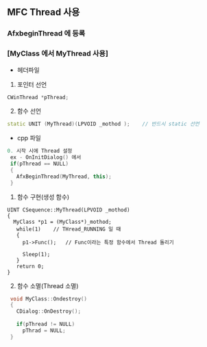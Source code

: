 ## MFC Thread 사용
### AfxbeginThread 에 등록


### [MyClass 에서 MyThread 사용]
* 헤더파일

1. 포인터 선언
```cpp
CWinThread *pThread;
```

2. 함수 선언
```cpp
static UNIT (MyThread)(LPVOID _mothod );    // 반드시 static 선언
```

* cpp 파일
```cpp
0. 시작 시에 Thread 설정
 ex - OnInitDialog() 에서
 if(pThread == NULL)
 {
   AfxBeginThread(MyThread, this);
 }
```

1. 함수 구현(생성 함수) 
```
UINT CSequence::MyThread(LPVOID _mothod)
{
  MyClass *p1 = (MyClass*)_mothod;
   while(1)    // THread_RUNNING 일 때
   {
     p1->Func();   // Func이라는 특정 함수에서 Thread 돌리기
     
     Sleep(1);
   }
   return 0;
}
```

2. 함수 소멸(Thread 소멸)
```cpp
 void MyClass::Ondestroy()
 {
   CDialog::OnDestroy();
   
   if(pThread != NULL)
     pThrad = NULL;
 }
```

